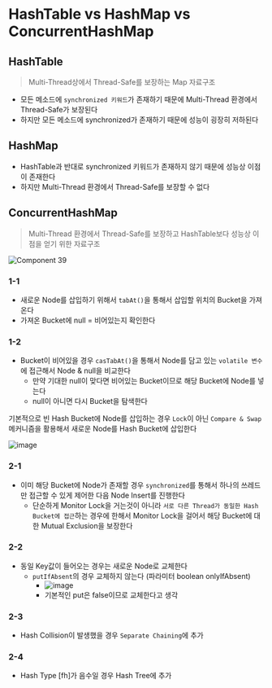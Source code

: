# HashTable vs HashMap vs ConcurrentHashMap

## HashTable

> Multi-Thread상에서 Thread-Safe를 보장하는 Map 자료구조
- 모든 메소드에 `synchronized 키워드`가 존재하기 때문에 Multi-Thread 환경에서 Thread-Safe가 보장된다
- 하지만 모든 메소드에 synchronized가 존재하기 때문에 성능이 굉장히 저하된다

## HashMap

- HashTable과 반대로 synchronized 키워드가 존재하지 않기 때문에 성능상 이점이 존재한다
- 하지만 Multi-Thread 환경에서 Thread-Safe를 보장할 수 없다

## ConcurrentHashMap

> Multi-Thread 환경에서 Thread-Safe를 보장하고 HashTable보다 성능상 이점을 얻기 위한 자료구조

![Component 39](https://github.com/sjiwon/wanted-pre-onboarding-challenge-be-task-July/assets/51479381/e4cb5770-f0fe-4dd9-a705-d7a99ce713d7)

### 1-1

- 새로운 Node를 삽입하기 위해서 `tabAt()`을 통해서 삽입할 위치의 Bucket을 가져온다
- 가져온 Bucket에 null = 비어있는지 확인한다

### 1-2

- Bucket이 비어있을 경우 `casTabAt()`을 통해서 Node를 담고 있는 `volatile 변수`에 접근해서 Node & null을 비교한다
	- 만약 기대한 null이 맞다면 비어있는 Bucket이므로 해당 Bucket에 Node를 넣는다
	- null이 아니면 다시 Bucket을 탐색한다

기본적으로 빈 Hash Bucket에 Node를 삽입하는 경우 `Lock`이 아닌 `Compare & Swap` 메커니즘을 활용해서 새로운 Node를 Hash Bucket에 삽입한다

![image](https://github.com/sjiwon/wanted-pre-onboarding-challenge-be-task-July/assets/51479381/c85ce3d0-52e6-4538-b5b9-fbda7fad3500)

### 2-1

- 이미 해당 Bucket에 Node가 존재할 경우 `synchronized`를 통해서 하나의 쓰레드만 접근할 수 있게 제어한 다음 Node Insert를 진행한다
	- 단순하게 Monitor Lock을 거는것이 아니라 `서로 다른 Thread가 동일한 Hash Bucket에 접근`하는 경우에 한해서 Monitor Lock을 걸어서 해당 Bucket에 대한 Mutual Exclusion을 보장한다

### 2-2

- 동일 Key값이 들어오는 경우는 새로운 Node로 교체한다
	- `putIfAbsent`의 경우 교체하지 않는다 (파라미터 boolean onlyIfAbsent)
		- ![image](https://github.com/sjiwon/wanted-pre-onboarding-challenge-be-task-July/assets/51479381/47849693-e58b-4cac-80b6-fc6e37f7d1da)
		- 기본적인 put은 false이므로 교체한다고 생각

### 2-3

- Hash Collision이 발생했을 경우 `Separate Chaining`에 추가

### 2-4

- Hash Type [fh]가 음수일 경우 Hash Tree에 추가

